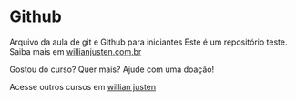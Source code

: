 # Github

Arquivo da aula de git e Github para iniciantes
Este é um repositório teste.
Saiba mais em [willianjusten.com.br](http://willianjusten.com.br)

Gostou do curso? Quer mais? Ajude com uma doação!

Acesse outros cursos em [willian justen](http://willianjusten.com.br)
